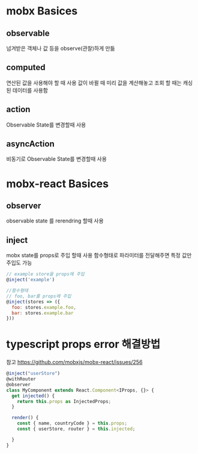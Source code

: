 # mobx Basices

## observable

넘겨받은 객체나 값 등을 observe(관찰)하게 만듦

## computed

연산된 값을 사용해야 할 때 사용
값이 바뀔 때 미리 값을 계산해놓고 조회 할 때는 캐싱된 데이터를 사용함

## action

Observable State를 변경할때 사용

## asyncAction

비동기로 Observable State를 변경할때 사용

# mobx-react Basices

## observer

observable state 를 rerendring 할때 사용

## inject

mobx state를 props로 주입 할때 사용 함수형태로 파라미터를 전달해주면 특정 값만 주입도 가능

```javascript
// example store을 props에 주입
@inject('example')

//함수형태
// foo, bar를 props에 주입
@inject(stores => ({
  foo: stores.example.foo,
  bar: stores.example.bar
}))
```

# typescript props error 해결방법

참고 https://github.com/mobxjs/mobx-react/issues/256

```javascript
@inject("userStore")
@withRouter
@observer
class MyComponent extends React.Component<IProps, {}> {
  get injected() {
    return this.props as InjectedProps;
  }

  render() {
    const { name, countryCode } = this.props;
    const { userStore, router } = this.injected;

  }
}
```
